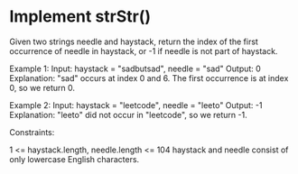 # Implement strStr()

Given two strings needle and haystack, return the index of the first occurrence of needle in haystack, or -1 if needle is not part of haystack.

Example 1:
Input: haystack = "sadbutsad", needle = "sad"
Output: 0
Explanation: "sad" occurs at index 0 and 6.
The first occurrence is at index 0, so we return 0.

Example 2:
Input: haystack = "leetcode", needle = "leeto"
Output: -1
Explanation: "leeto" did not occur in "leetcode", so we return -1.

Constraints:

1 <= haystack.length, needle.length <= 104
haystack and needle consist of only lowercase English characters.
